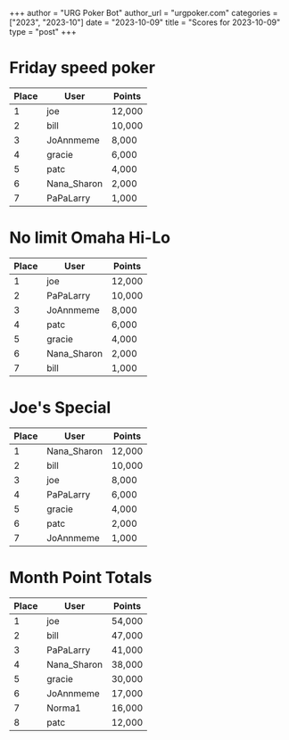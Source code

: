 +++
author = "URG Poker Bot"
author_url = "urgpoker.com"
categories = ["2023", "2023-10"]
date = "2023-10-09"
title = "Scores for 2023-10-09"
type = "post"
+++
# Friday speed poker

| Place | User | Points |
|-------|------|--------|
| 1 | joe | 12,000 |
| 2 | bill | 10,000 |
| 3 | JoAnnmeme | 8,000 |
| 4 | gracie | 6,000 |
| 5 | patc | 4,000 |
| 6 | Nana_Sharon | 2,000 |
| 7 | PaPaLarry | 1,000 |

# No limit Omaha Hi-Lo

| Place | User | Points |
|-------|------|--------|
| 1 | joe | 12,000 |
| 2 | PaPaLarry | 10,000 |
| 3 | JoAnnmeme | 8,000 |
| 4 | patc | 6,000 |
| 5 | gracie | 4,000 |
| 6 | Nana_Sharon | 2,000 |
| 7 | bill | 1,000 |

# Joe's Special

| Place | User | Points |
|-------|------|--------|
| 1 | Nana_Sharon | 12,000 |
| 2 | bill | 10,000 |
| 3 | joe | 8,000 |
| 4 | PaPaLarry | 6,000 |
| 5 | gracie | 4,000 |
| 6 | patc | 2,000 |
| 7 | JoAnnmeme | 1,000 |

# Month Point Totals

| Place | User | Points |
|-------|------|--------|
| 1 | joe | 54,000 |
| 2 | bill | 47,000 |
| 3 | PaPaLarry | 41,000 |
| 4 | Nana_Sharon | 38,000 |
| 5 | gracie | 30,000 |
| 6 | JoAnnmeme | 17,000 |
| 7 | Norma1 | 16,000 |
| 8 | patc | 12,000 |
